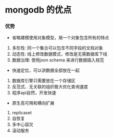 # mongodb 的优点


### 优势

- 省略建模使用对象模型，用一个对象包含所有的特点
1.  多形性: 同一个集合可以包含不同字段的文档对象
2. 动态性: 线上修改数据模式，修改是无需数据库下线
3. 数据治理: 使用json schema 来进行数据插入规范


- 快速定位，可以讲数据全部放在一起
1. 数据库引擎只需要放在一个存储区
2. 反范式、无关联的组织极大优化查询速度
3. 程序api自然，开发快速


- 原生高可用和横向扩展
1. replicaset 
2. 自恢复
3. 多中心容灾
4. 滚动服务
